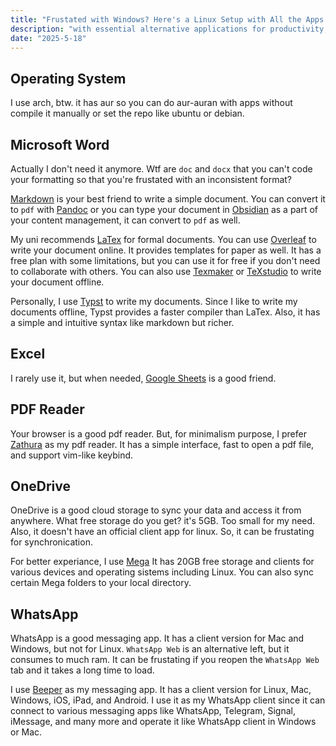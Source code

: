 ```yaml
---
title: "Frustated with Windows? Here's a Linux Setup with All the Apps You Need!"
description: "with essential alternative applications for productivity, development, and entertainment."
date: "2025-5-18"
---
```


## Operating System
I use arch, btw. it has aur so you can do aur-auran with apps without compile it manually or set the repo like ubuntu or debian.

## Microsoft Word
Actually I don't need it anymore. Wtf are `doc` and `docx` that you can't code your formatting so that you're frustated with an inconsistent format?

[Markdown](https://www.markdownguide.org/) is your best friend to write a simple document. You can convert it to `pdf` with [Pandoc](https://pandoc.org/) or you can type your document in [Obsidian](https://obsidian.md/) as a part of your content management, it can convert to `pdf` as well.

My uni recommends [LaTex](https://www.latex-project.org/) for formal documents. You can use [Overleaf](https://www.overleaf.com/) to write your document online. It provides templates for paper as well. It has a free plan with some limitations, but you can use it for free if you don't need to collaborate with others. You can also use [Texmaker](https://www.xm1math.net/texmaker/) or [TeXstudio](https://www.texstudio.org/) to write your document offline.

Personally, I use [Typst](https://typst.app/) to write my documents. Since I like to write my documents offline, Typst provides a faster compiler than LaTex. Also, it has a simple and intuitive syntax like markdown but richer.

## Excel
I rarely use it, but when needed, [Google Sheets](https://docs.google.com/spreadsheets/) is a good friend.

## PDF Reader
Your browser is a good pdf reader. But, for minimalism purpose, I prefer [Zathura](https://pwmt.org/projects/zathura/) as my pdf reader. It has a simple interface, fast to open a pdf file, and support vim-like keybind.

## OneDrive
OneDrive is a good cloud storage to sync your data and access it from anywhere. What free storage do you get? it's 5GB. Too small for my need. Also, it doesn't have an official client app for linux. So, it can be frustating for synchronication.

For better experiance, I use [Mega](https://mega.nz/)  It has 20GB free storage and clients for various devices and operating sistems including Linux. You can also sync certain Mega folders to your local directory.

## WhatsApp
WhatsApp is a good messaging app. It has a client version for Mac and Windows, but not for Linux. `WhatsApp Web` is an alternative left, but it consumes to much ram. It can be frustating if you reopen the `WhatsApp Web` tab and it takes a long time to load.

I use [Beeper](https://beeper.com/) as my messaging app. It has a client version for Linux, Mac, Windows, iOS, iPad, and Android. I use it as my WhatsApp client since it can connect to various messaging apps like WhatsApp, Telegram, Signal, iMessage, and many more and operate it like WhatsApp client in Windows or Mac.

